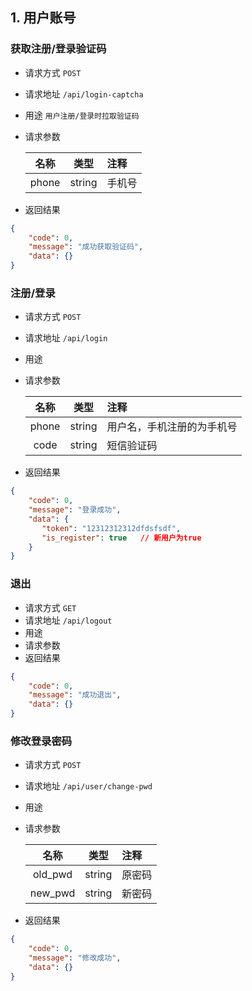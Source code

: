 ## 1. 用户账号

### 获取注册/登录验证码
* 请求方式 `POST`
* 请求地址 `/api/login-captcha`
* 用途 `用户注册/登录时拉取验证码`
* 请求参数 

    | 名称 | 类型 | 注释 |
    |:-------------:|:-------------:|:-------------|
    | phone | string | 手机号 |

* 返回结果
```json
{
    "code": 0,
    "message": "成功获取验证码",
    "data": {}
}
```


### 注册/登录
* 请求方式 `POST`
* 请求地址 `/api/login`
* 用途 
* 请求参数 

    | 名称 | 类型 | 注释 |
    |:-------------:|:-------------:|:-------------|
    | phone | string | 用户名，手机注册的为手机号 |
    | code | string | 短信验证码 |

* 返回结果
```json
{
    "code": 0,
    "message": "登录成功",
    "data": {
       "token": "12312312312dfdsfsdf",
       "is_register": true   // 新用户为true 
    }
}
```

### 退出
* 请求方式 `GET`
* 请求地址 `/api/logout`
* 用途 
* 请求参数 
* 返回结果
```json
{
    "code": 0,
    "message": "成功退出",
    "data": {}
}
```

### 修改登录密码
* 请求方式 `POST`
* 请求地址 `/api/user/change-pwd`
* 用途 
* 请求参数 

    | 名称 | 类型 | 注释 |
    |:-------------:|:-------------:|:-------------|
    | old_pwd | string | 原密码 |
    | new_pwd | string | 新密码 |

* 返回结果
```json
{
    "code": 0,
    "message": "修改成功",
    "data": {}
}
```